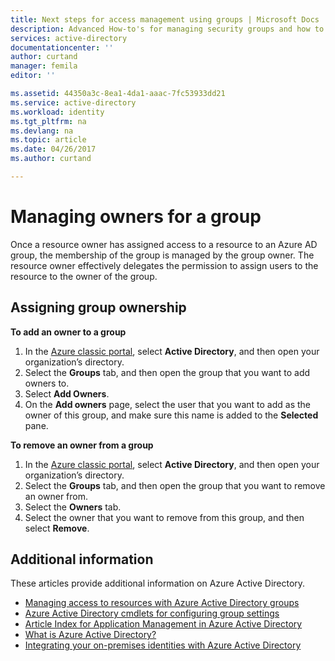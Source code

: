 ```yaml
---
title: Next steps for access management using groups | Microsoft Docs
description: Advanced How-to's for managing security groups and how to use these groups to manage access to a resource.
services: active-directory
documentationcenter: ''
author: curtand
manager: femila
editor: ''

ms.assetid: 44350a3c-8ea1-4da1-aaac-7fc53933dd21
ms.service: active-directory
ms.workload: identity
ms.tgt_pltfrm: na
ms.devlang: na
ms.topic: article
ms.date: 04/26/2017
ms.author: curtand

---
```

# Managing owners for a group
Once a resource owner has assigned access to a resource to an Azure AD group, the membership of the group is managed by the group owner. The resource owner effectively delegates the permission to assign users to the resource to the owner of the group.

## Assigning group ownership
**To add an owner to a group**

1. In the [Azure classic portal](https://manage.windowsazure.com), select **Active Directory**, and then open your organization’s directory.
2. Select the **Groups** tab, and then open the group that you want to add owners to.
3. Select **Add Owners**.
4. On the **Add owners** page, select the user that you want to add as the owner of this group, and make sure this name is added to the **Selected** pane.

**To remove an owner from a group**

1. In the [Azure classic portal](https://manage.windowsazure.com), select **Active Directory**, and then open your organization’s directory.
2. Select the **Groups** tab, and then open the group that you want to remove an owner from.
3. Select the **Owners** tab.
4. Select the owner that you want to remove from this group, and then select **Remove**.

## Additional information
These articles provide additional information on Azure Active Directory.

* [Managing access to resources with Azure Active Directory groups](active-directory-manage-groups.md)
* [Azure Active Directory cmdlets for configuring group settings](active-directory-accessmanagement-groups-settings-cmdlets.md)
* [Article Index for Application Management in Azure Active Directory](active-directory-apps-index.md)
* [What is Azure Active Directory?](active-directory-whatis.md)
* [Integrating your on-premises identities with Azure Active Directory](active-directory-aadconnect.md)
